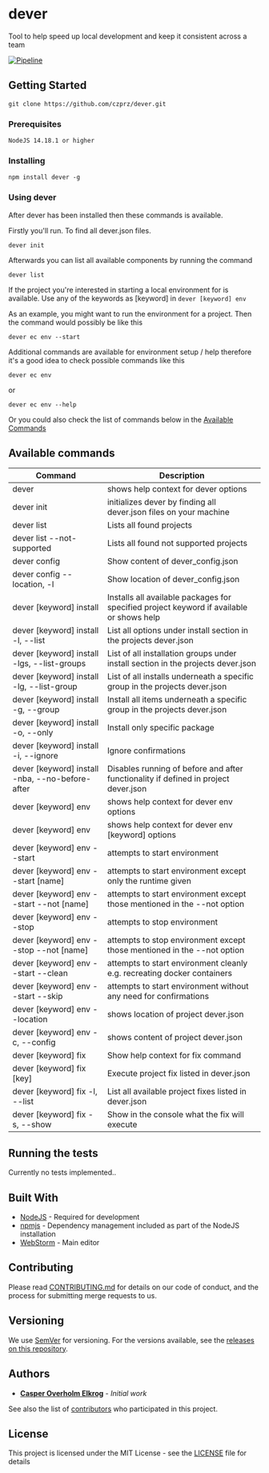# dever

Tool to help speed up local development and keep it consistent across a team

[![Pipeline](https://github.com/czprz/dever/actions/workflows/pipeline.yml/badge.svg?branch=main)](https://github.com/czprz/dever/actions/workflows/pipeline.yml)

## Getting Started

```
git clone https://github.com/czprz/dever.git
```

### Prerequisites
```
NodeJS 14.18.1 or higher
```

### Installing
```
npm install dever -g
```

### Using dever

After dever has been installed then these commands is available.

Firstly you'll run. To find all dever.json files.

```
dever init
```

Afterwards you can list all available components by running the command

```
dever list
```

If the project you're interested in starting a local environment for is available. Use any of the keywords as [keyword] in `dever [keyword] env`

As an example, you might want to run the environment for a project. Then the command would possibly be like this

```
dever ec env --start
```

Additional commands are available for environment setup / help therefore it's a good idea to check possible commands like this

```
dever ec env
```
or
```
dever ec env --help
```

Or you could also check the list of commands below in the [Available Commands](#available-commands)

## Available commands

| Command | Description |
| ---  | ---     |
| dever | shows help context for dever options |
| dever init | initializes dever by finding all dever.json files on your machine |
| dever list | Lists all found projects |
| dever list --not-supported | Lists all found not supported projects |
| dever config | Show content of dever_config.json |
| dever config --location, -l | Show location of dever_config.json |
| dever [keyword] install | Installs all available packages for specified project keyword if available or shows help |
| dever [keyword] install -l, --list | List all options under install section in the projects dever.json |
| dever [keyword] install -lgs, --list-groups | List of all installation groups under install section in the projects dever.json |
| dever [keyword] install -lg, --list-group | List of all installs underneath a specific group in the projects dever.json |
| dever [keyword] install -g, --group | Install all items underneath a specific group in the projects dever.json |
| dever [keyword] install -o, --only | Install only specific package |
| dever [keyword] install -i, --ignore | Ignore confirmations |
| dever [keyword] install -nba, --no-before-after | Disables running of before and after functionality if defined in project dever.json |
| dever [keyword] env | shows help context for dever env options |
| dever [keyword] env | shows help context for dever env [keyword] options |
| dever [keyword] env --start | attempts to start environment |
| dever [keyword] env --start [name] | attempts to start environment except only the runtime given |
| dever [keyword] env --start --not [name] | attempts to start environment except those mentioned in the --not option |
| dever [keyword] env --stop | attempts to stop environment |
| dever [keyword] env --stop --not [name] | attempts to stop environment except those mentioned in the --not option |
| dever [keyword] env --start --clean | attempts to start environment cleanly e.g. recreating docker containers |
| dever [keyword] env --start --skip | attempts to start environment without any need for confirmations |
| dever [keyword] env --location | shows location of project dever.json |
| dever [keyword] env -c, --config | shows content of project dever.json |
| dever [keyword] fix | Show help context for fix command |
| dever [keyword] fix [key] | Execute project fix listed in dever.json |
| dever [keyword] fix -l, --list | List all available project fixes listed in dever.json |
| dever [keyword] fix -s, --show | Show in the console what the fix will execute |

## Running the tests
Currently no tests implemented..

## Built With

* [NodeJS](https://nodejs.org/en/) - Required for development
* [npmjs](https://www.npmjs.com/) - Dependency management included as part of the NodeJS installation
* [WebStorm](https://www.jetbrains.com/webstorm/) - Main editor

## Contributing

Please read [CONTRIBUTING.md](CONTRIBUTING.md) for details on our code of conduct, and the process for submitting merge requests to us.

## Versioning

We use [SemVer](http://semver.org/) for versioning. For the versions available, see the [releases on this repository](https://github.com/czprz/dever/releases). 

## Authors

* **[Casper Overholm Elkrog](https://github.com/czprz)** - *Initial work*

See also the list of [contributors](https://github.com/czprz/dever/network/) who participated in this project.

## License

This project is licensed under the MIT License - see the [LICENSE](LICENSE) file for details
